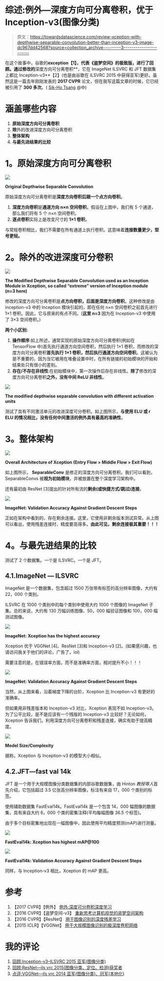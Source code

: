 # 综述:例外—深度方向可分离卷积，优于 Inception-v3(图像分类)

> 原文：<https://towardsdatascience.com/review-xception-with-depthwise-separable-convolution-better-than-inception-v3-image-dc967dd42568?source=collection_archive---------3----------------------->

在这个故事中，谷歌的**exception【1】，代表《盗梦空间》的极致版，进行了回顾。通过修改的**深度方向可分离卷积**，它在 ImageNet ILSVRC 和 JFT 数据集上都比 Inception-v3**【2】(也是由谷歌在 ILSVRC 2015 中获得亚军)更好。虽然这是一篇去年刚刚发表的 **2017 CVPR** 论文，但在我写这篇文章的时候，它已经被引用了 **300 多次**。( [Sik-Ho Tsang](https://medium.com/u/aff72a0c1243?source=post_page-----dc967dd42568--------------------------------) @中)

# 涵盖哪些内容

1.  **原始深度方向可分离卷积**
2.  **除**外的改进深度方向可分离卷积
3.  **整体架构**
4.  **与最先进结果的比较**

# **1。原始深度方向可分离卷积**

![](img/62371b7307d3453e23fe3fa3c6223f0b.png)

**Original Depthwise Separable Convolution**

原始深度方向可分离卷积是**深度方向卷积后跟一个点方向卷积**。

1.  **深度方向卷积**是**通道方向 n×n 空间卷积**。假设在上图中，我们有 5 个通道，那么我们将有 5 个 n×n 空间卷积。
2.  **逐点卷积**实际上是改变尺寸的 **1×1 卷积**。

与常规卷积相比，我们不需要在所有通道上执行卷积。这意味着**连接数量更少，型号更轻。**

# **2。除**外的改进深度可分卷积

![](img/c6f90347945ae6e885cbc45c0549bf11.png)

**The Modified Depthwise Separable Convolution used as an Inception Module in Xception, so called “extreme” version of Inception module (n=3 here)**

修改的深度方向可分离卷积是**点方向卷积，后面是深度方向卷积**。这种修改是由 inception-v3 中的 Inception 模块引起的，即在任何 n×n 空间卷积之前首先进行 1×1 卷积。因此，它与原来的有点不同。(**这里 n=3** 因为在 Inception-v3 中使用了 3×3 空间卷积。)

**两个小区别:**

1.  **操作顺序**:如上所述，通常实现的原始深度方向可分离卷积(例如在 TensorFlow 中)首先执行通道方向空间卷积，然后执行 1×1 卷积，而修改的深度方向可分离卷积**首先执行 1×1 卷积，然后执行通道方向空间卷积**。这被认为是不重要的，因为当它被用在堆叠设置中时，在所有链接的初始模块的开始和结束处只有很小的差别。
2.  **存在/不存在非线性**:在初始模块中，第一次操作后存在非线性。**除了**修改的深度方向可分离卷积**之外，没有中间 ReLU 非线性**。

![](img/64b900bae05cbb4a84484bcd801304d7.png)

**The modified depthwise separable convolution with different activation units**

测试了具有不同激活单元的改进深度可分卷积。如上图所示，**与使用 ELU 或 r ELU 的情况相比，没有任何中间激活的例外具有最高的准确性**。

# **3。整体架构**

![](img/277cefd3841483ece83545e4271d8530.png)

**Overall Architecture of Xception (Entry Flow > Middle Flow > Exit Flow)**

如上图所示， **SeparableConv** 是修正的深度方向可分离卷积。我们可以看到，SeparableConvs 被**视为初始模块**，并被放置在整个深度学习架构中。

还有最初由 ResNet [3]提出的针对所有流的**剩余(或快捷方式/跳过)连接**。

![](img/8d9a89458b45e3880a68bf63b093e716.png)

**ImageNet: Validation Accuracy Against Gradient Descent Steps**

正如在架构中看到的，存在剩余连接。这里，它使用非剩余版本测试异常。从上图可以看出，使用残差连接时，精度要高得多。**由此可见，剩余连接极其重要！！！**

# **4。与最先进结果的比较**

测试了 2 个数据集。一个是 ILSVRC。一个是 JFT。

## 4.1.ImageNet — ILSVRC

ImageNet 是一个数据集，包含超过 1500 万张带有标签的高分辨率图像，大约有 22，000 个类别。

ILSVRC 在 1000 个类别中的每个类别中使用大约 1000 个图像的 ImageNet 子集。总的来说，大约有 130 万幅训练图像、50，000 幅验证图像和 100，000 幅测试图像。

![](img/0671073c58fdf8fbec2455d13222dc81.png)

**ImageNet: Xception has the highest accuracy**

Xception 优于 VGGNet [4]、ResNet [3]和 Inception-v3 [2]。(如果感兴趣，也请访问我关于他们的评论，广告了，lol)

需要注意的是，在错误率方面，而不是准确率方面，相对提升不小！！！

![](img/91fc8b5d6fa8890e0408db91cfc760ae.png)

**ImageNet: Validation Accuracy Against Gradient Descent Steps**

当然，从上图来看，沿着梯度下降的台阶，Xception 比 Inception-v3 有更好的准确率。

但如果用非残差版本和 Inception-v3 对比，Xception 表现不如 Inception-v3。为了公平比较，是不是应该有一个残版的 Inception-v3 比较好？无论如何，Xception 告诉我们，利用深度方向可分离卷积和残差连接，确实有助于提高精度。

![](img/7495e4bec456334b8e57cbfa50ef8a7a.png)

**Model Size/Complexity**

据称，Xception 与 Inception-v3 的模型大小相似。

## 4.2.JFT—fast val 14k

JFT 是一个用于大规模图像分类数据集的内部谷歌数据集，由 Hinton *教授等人*首先介绍，它包括超过 3.5 亿张高分辨率图像，标注有来自 17，000 个类别的标签。

使用辅助数据集 FastEval14k。FastEval14k 是一个包含 14，000 幅图像的数据集，具有来自大约 6，000 个类的密集注释(平均每幅图像 36.5 个标签)。

由于多个目标密集地出现在一幅图像中，因此使用平均精度预测(mAP)进行测量。

![](img/d59d466b399b724a39717c4cc9c1bb77.png)

**FastEval14k: Xception has highest mAP@100**

![](img/eada3442618a8f45bd22b7c59924a53c.png)

**FastEval14k: Validation Accuracy Against Gradient Descent Steps**

同样，与 Inception-v3 相比，Xception 的 mAP 更高。

# 参考

1.  【2017 CVPR】【例外】
    [例外:深度可分卷积深度学习](http://openaccess.thecvf.com/content_cvpr_2017/papers/Chollet_Xception_Deep_Learning_CVPR_2017_paper.pdf)
2.  【2016 CVPR】【盗梦空间-v3】
    [重新思考计算机视觉的盗梦空间架构](https://www.cv-foundation.org/openaccess/content_cvpr_2016/papers/Szegedy_Rethinking_the_Inception_CVPR_2016_paper.pdf)
3.  【2016 CVPR】【ResNet】
    [用于图像识别的深度残差学习](https://www.cv-foundation.org/openaccess/content_cvpr_2016/papers/He_Deep_Residual_Learning_CVPR_2016_paper.pdf)
4.  【2015 ICLR】【VGGNet】
    [用于大规模图像识别的极深度卷积网络](https://arxiv.org/pdf/1409.1556)

# 我的评论

1.  [回顾:Inception-v3–ILSVRC 2015 亚军(图像分类)](https://medium.com/@sh.tsang/review-inception-v3-1st-runner-up-image-classification-in-ilsvrc-2015-17915421f77c)
2.  [回顾:ResNet—ils vrc 2015(图像分类、定位、检测)获奖者](/review-resnet-winner-of-ilsvrc-2015-image-classification-localization-detection-e39402bfa5d8)
3.  [点评:VGGNet—ils vrc 2014 亚军(图像分类)、冠军(本地化)](https://medium.com/coinmonks/paper-review-of-vggnet-1st-runner-up-of-ilsvlc-2014-image-classification-d02355543a11)